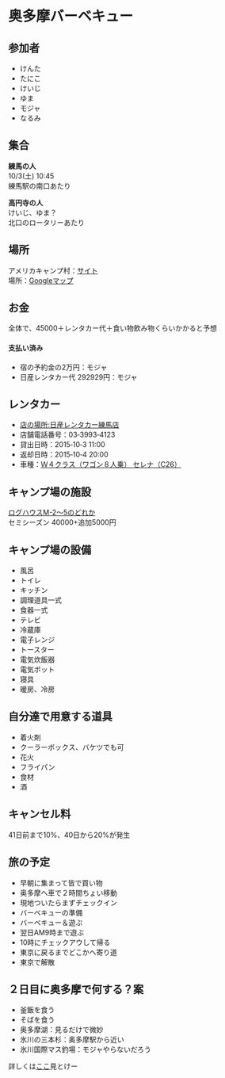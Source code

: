 # 奥多摩バーベキュー

## 参加者
- けんた
- たにこ
- けいじ
- ゆま
- モジャ
- なるみ

## 集合

**練馬の人**  
10/3(土) 10:45  
練馬駅の南口あたり

**高円寺の人**  
けいじ、ゆま？  
北口のロータリーあたり

## 場所
アメリカキャンプ村：[サイト](http://www.xn--ccksg2ovbo0c7dt270e.com/)  
場所：[Googleマップ](https://www.google.co.jp/maps/place/%E3%82%A2%E3%83%A1%E3%83%AA%E3%82%AB%E3%82%AD%E3%83%A3%E3%83%B3%E3%83%97%E6%9D%91/@35.8025159,139.1190405,19.25z/data=!4m2!3m1!1s0x0000000000000000:0x56efab2d6ec0c452)


## お金
全体で、45000＋レンタカー代＋食い物飲み物くらいかかると予想

#### 支払い済み
- 宿の予約金の2万円：モジャ
- 日産レンタカー代 292929円：モジャ


## レンタカー  
- [店の場所:日産レンタカー練馬店](https://goo.gl/maps/5fY5oo9u9kt)
- 店舗電話番号：03‐3993‐4123
- 貸出日時：2015‐10‐3 11:00
- 返却日時：2015‐10‐4 20:00
- 車種：[Ｗ４クラス（ワゴン８人乗） セレナ（C26）](https://cars.travel.rakuten.co.jp/cars/rcf140a.do?jid=26&rcid=14&jcid=521&?TB_iframe=true&height=570&width=800)

## キャンプ場の施設
[ログハウスM-2〜5のどれか](http://www.xn--ccksg2ovbo0c7dt270e.com/tomari-M2.html)  
セミシーズン 40000+追加5000円

## キャンプ場の設備
- 風呂
- トイレ
- キッチン
- 調理道具一式
- 食器一式
- テレビ
- 冷蔵庫
- 電子レンジ
- トースター
- 電気炊飯器
- 電気ポット
- 寝具
- 暖房、冷房

## 自分達で用意する道具
- 着火剤
- クーラーボックス、バケツでも可
- 花火
- フライパン
- 食材
- 酒

## キャンセル料
41日前まで10%、40日から20%が発生

## 旅の予定
- 早朝に集まって皆で買い物
- 奥多摩へ車で２時間ちょい移動
- 現地ついたらまずチェックイン
- バーベキューの準備
- バーベキュー＆遊ぶ
- 翌日AM9時まで遊ぶ
- 10時にチェックアウして帰る
- 東京に戻るまでどこかへ寄り道
- 東京で解散

## ２日目に奥多摩で何する？案
- 釜飯を食う
- そばを食う
- 奥多摩湖：見るだけで微妙
- 氷川の三本杉：奥多摩駅から近い
- 氷川国際マス釣場：モジャやらないだろう

詳しくは[ここ](http://find-travel.jp/article/11712)見とけー
